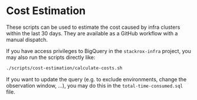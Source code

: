 # Cost Estimation

These scripts can be used to estimate the cost caused by infra clusters within the last 30 days.
They are available as a GitHub workflow with a manual dispatch.

If you have access privileges to BigQuery in the `stackrox-infra` project, you may also run the scripts directly like:

```bash
./scripts/cost-estimation/calculate-costs.sh
```

If you want to update the query (e.g. to exclude environments, change the observation window, ...), you may do this in the `total-time-consumed.sql` file.
